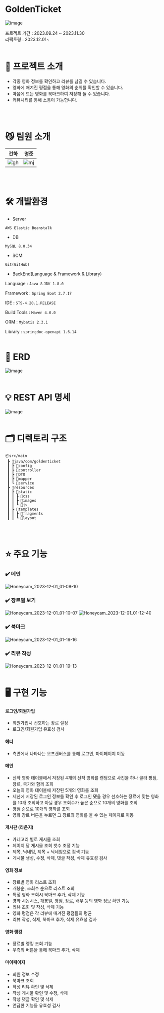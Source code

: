 # GoldenTicket
![image](https://github.com/GoldenTickets/GoldenTickets/assets/133292703/30c25167-0188-42cc-bce6-a0eb7179429b)

프로젝트 기간 : 2023.09.24 ~ 2023.11.30  
리팩토링 : 2023.12.01~
<br/>
<br/>

# 🧗 프로젝트 소개
- 각종 영화 정보를 확인하고 리뷰를 남길 수 있습니다.<br>
- 영화에 매겨진 평점을 통해 영화의 순위를 확인할 수 있습니다.<br>
- 마음에 드는 영화를 북마크하여 저장해 둘 수 있습니다.<br>
- 커뮤니티를 통해 소통이 가능합니다.
<br/>
<br/>

# 😼 팀원 소개

|건하|명준|
|------|---|
|![gh](https://github.com/GoldenTickets/GoldenTickets/assets/133292703/2adad278-4738-4e0f-9a40-335e44d395da)|![mj](https://github.com/GoldenTickets/GoldenTickets/assets/133292703/94e74c3b-5a07-4c38-a53a-bf360e67e316)|
<br/>
<br/>

# 🛠️ 개발환경
- Server
  
`AWS Elastic Beanstalk`
- DB
  
`MySQL 8.0.34`
- SCM
  
`Git(GitHub)`
- BackEnd(Language & Framework & Library)
  
Language : `Java 8` `JDK 1.8.0`

Framework : `Spring Boot 2.7.17`

IDE : `STS-4.20.1.RELEASE`

Build Tools : `Maven 4.0.0`

ORM : `Mybatis 2.3.1`

Library : `springdoc-openapi 1.6.14` 
<br/>
<br/>

# 📱 ERD
![image](https://github.com/GoldenTickets/GoldenTickets/assets/133292703/2bff9855-ad87-4efd-834b-8a3409588c4a)
<br/>
<br/>

# 💡 REST API 명세
![image](https://github.com/GoldenTickets/GoldenTickets/assets/133292703/72c89792-abf7-4889-882b-db53d06c2fd9)
<br/>
<br/>

# 🗂 디렉토리 구조
```
📦src/main
 ┣ 📂java/com/goldenticket
 ┃ ┣ 📂config
 ┃ ┣ 📂controller
 ┃ ┣ 📂DTO
 ┃ ┣ 📂mapper
 ┃ ┗ 📂service
 ┣ 📂resources
 ┃ ┣ 📂static
 ┃ ┃ ┣ 📂css
 ┃ ┃ ┣ 📂images
 ┃ ┃ ┗ 📂js
 ┃ ┣ 📂templates
 ┃ ┃ ┣ 📂fragments
 ┃ ┃ ┗ 📂layout
```
<br/>
<br/>

# ⭐️ 주요 기능
### ✔️ 메인
![Honeycam_2023-12-01_01-08-10](https://github.com/GoldenTickets/GoldenTickets/assets/133292703/4a72d4b6-60aa-4efd-833c-38fa372238d3)

### ✔️ 장르별 보기
![Honeycam_2023-12-01_01-10-07](https://github.com/GoldenTickets/GoldenTickets/assets/133292703/92c5a16e-8fad-4a17-9cba-f9fb610745dc)
![Honeycam_2023-12-01_01-12-40](https://github.com/GoldenTickets/GoldenTickets/assets/133292703/de291a2f-7e06-45df-8191-f3f364bff9b5)

### ✔️ 북마크
![Honeycam_2023-12-01_01-16-16](https://github.com/GoldenTickets/GoldenTickets/assets/133292703/28ad2846-659e-4cda-8fb8-dcd0ffc7589e)

### ✔️ 리뷰 작성
![Honeycam_2023-12-01_01-19-13](https://github.com/GoldenTickets/GoldenTickets/assets/133292703/316dbbfa-acab-4e58-aae9-91d5d0683bdb)
<br/>
<br/>


# 🖥️ 구현 기능
#### 로그인/회원가입
- 회원가입시 선호하는 장르 설정
- 로그인/회원가입 유효성 검사
#### 헤더
- 측면에서 나타나는 오프캔버스를 통해 로그인, 마이페이지 이동
#### 메인
- 신작 영화 테이블에서 저장된 4개의 신작 영화를 랜덤으로 사진을 하나 골라 평점, 장르, 국가와 함께 조회
- 오늘의 영화 테이블에 저장된 5개의 영화를 조회
- 세션에 저장된 로그인 정보를 확인 후 로그인 됐을 경우 선호하는 장르에 맞는 영화를 10개 조회하고 아닐 경우 조회수가 높은 순으로 10개의 영화를 조회
- 평점 순으로 10개의 영화를 조회
- 영화 장르 버튼을 누르면 그 장르의 영화를 볼 수 있는 페이지로 이동
#### 게시판 (라운지)
- 카테고리 별로 게시물 조회
- 페이지 당 게시물 조회 갯수 조정 기능
- 제목, 닉네임, 제목 + 닉네임으로 검색 기능
- 게시물 생성, 수정, 삭제, 댓글 작성, 삭제 유효성 검사
#### 영화 정보
- 장르별 영화 리스트 조회
- 개봉순, 조회수 순으로 리스트 조회
- 특정 영화 조회시 북마크 추가, 삭제 기능
- 영화 시놉시스, 개봉일, 평점, 장르, 배우 등의 영화 정보 확인 기능
- 리뷰 조회 및 작성, 삭제 기능
- 영화 평점은 각 리뷰에 매겨진 평점들의 평균
- 리뷰 작성, 삭제, 북마크 추가, 삭제 유효성 검사
#### 영화 랭킹
- 장르별 랭킹 조회 기능
- 우측의 버튼을 통해 북마크 추가, 삭제
#### 마이페이지
- 회원 정보 수정
- 북마크 조회
- 작성 리뷰 확인 및 삭제
- 작성 게시물 확인 및 수정, 삭제
- 작성 댓글 확인 및 삭제
- 언급한 기능들 유효성 검사
<br/>
